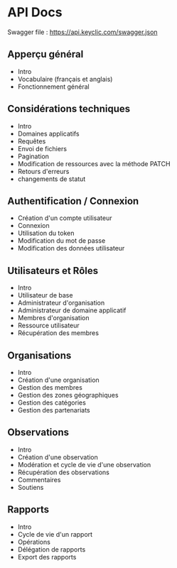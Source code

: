 # API Docs

Swagger file : https://api.keyclic.com/swagger.json

## Apperçu général 
- Intro
- Vocabulaire (français et anglais)
- Fonctionnement général

## Considérations techniques
- Intro
- Domaines applicatifs
- Requêtes
- Envoi de fichiers
- Pagination
- Modification de ressources avec la méthode PATCH
- Retours d'erreurs
- changements de statut

## Authentification / Connexion
- Création d'un compte utilisateur
- Connexion
- Utilisation du token
- Modification du mot de passe
- Modification des données utilisateur

## Utilisateurs et Rôles
- Intro
- Utilisateur de base
- Administrateur d'organisation
- Administrateur de domaine applicatif
- Membres d'organisation
- Ressource utilisateur
- Récupération des membres

## Organisations
- Intro
- Création d'une organisation
- Gestion des membres
- Gestion des zones géographiques
- Gestion des catégories
- Gestion des partenariats

## Observations
- Intro
- Création d'une observation
- Modération et cycle de vie d'une observation
- Récupération des observations
- Commentaires
- Soutiens
   
## Rapports
- Intro
- Cycle de vie d'un rapport
- Opérations
- Délégation de rapports
- Export des rapports





